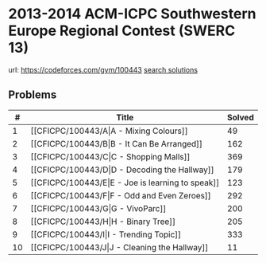 # 2013-2014 ACM-ICPC Southwestern Europe Regional Contest (SWERC 13)

url: https://codeforces.com/gym/100443
[search solutions](https://www.google.com/search?q=Solution+OR+題解+2013-2014+ACM-ICPC+Southwestern+Europe+Regional+Contest+(SWERC+13))

## Problems

| # | Title | Solved |
| --- | --- | --- |
|1|[[CFICPC/100443/A\|A - Mixing Colours]]|49|
|2|[[CFICPC/100443/B\|B - It Can Be Arranged]]|162|
|3|[[CFICPC/100443/C\|C - Shopping Malls]]|369|
|4|[[CFICPC/100443/D\|D - Decoding the Hallway]]|179|
|5|[[CFICPC/100443/E\|E - Joe is learning to speak]]|123|
|6|[[CFICPC/100443/F\|F - Odd and Even Zeroes]]|292|
|7|[[CFICPC/100443/G\|G - VivoParc]]|200|
|8|[[CFICPC/100443/H\|H - Binary Tree]]|205|
|9|[[CFICPC/100443/I\|I - Trending Topic]]|333|
|10|[[CFICPC/100443/J\|J - Cleaning the Hallway]]|11|

